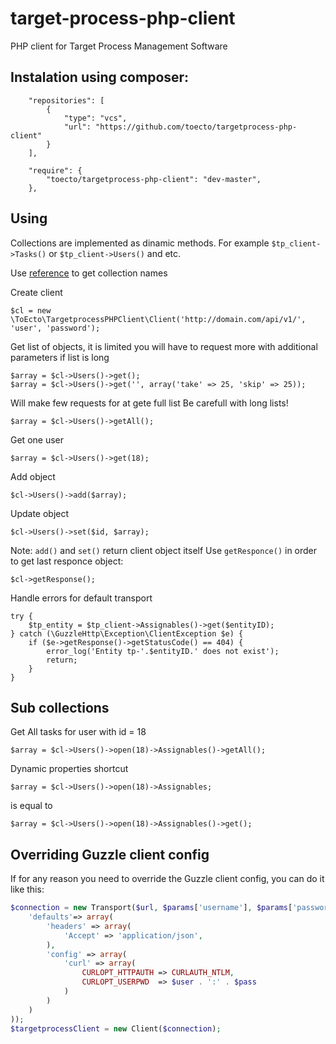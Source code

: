 target-process-php-client
=========================

PHP client for Target Process Management Software

## Instalation using composer:

```
    "repositories": [
        {
            "type": "vcs",
            "url": "https://github.com/toecto/targetprocess-php-client"
        }
    ],

    "require": {
        "toecto/targetprocess-php-client": "dev-master",
    },

```

## Using

Collections are implemented as dinamic methods. For example `$tp_client->Tasks()` or  `$tp_client->Users()` and etc.

Use [reference](https://md5.tpondemand.com/api/v1/index/meta) to get collection names

Create client

`$cl = new \ToEcto\TargetprocessPHPClient\Client('http://domain.com/api/v1/', 'user', 'password');`


Get list of objects, it is limited you will have to request more with additional parameters if list is long

```
$array = $cl->Users()->get();
$array = $cl->Users()->get('', array('take' => 25, 'skip' => 25));
```

Will make few requests for at gete full list
Be carefull with long lists!

`$array = $cl->Users()->getAll();`

Get one user

`$array = $cl->Users()->get(18); `

Add object

`$cl->Users()->add($array);`

Update object

`$cl->Users()->set($id, $array);`


Note: `add()` and `set()` return client object itself
Use `getResponce()` in order to get last responce object:

```
$cl->getResponse();
```


Handle errors for default transport

```
try {
    $tp_entity = $tp_client->Assignables()->get($entityID);
} catch (\GuzzleHttp\Exception\ClientException $e) {
    if ($e->getResponse()->getStatusCode() == 404) {
        error_log('Entity tp-'.$entityID.' does not exist');
        return;
    }
}
```

## Sub collections

Get All tasks for user with id = 18

`$array = $cl->Users()->open(18)->Assignables()->getAll();`

Dynamic properties shortcut

`$array = $cl->Users()->open(18)->Assignables;`

is equal to

`$array = $cl->Users()->open(18)->Assignables()->get();`

## Overriding Guzzle client config

If for any reason you need to override the Guzzle client config, you can do it like this:

```php
$connection = new Transport($url, $params['username'], $params['password'], array(
    'defaults'=> array(
        'headers' => array(
            'Accept' => 'application/json',
        ),
        'config' => array(
            'curl' => array(
                CURLOPT_HTTPAUTH => CURLAUTH_NTLM,
                CURLOPT_USERPWD  => $user . ':' . $pass
            )
        )
    )
));
$targetprocessClient = new Client($connection);
```
